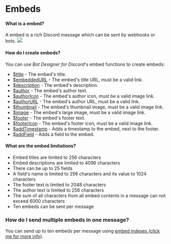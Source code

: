 # Embeds
#### What is a embed?
A embed is a rich Discord message which can be sent by webhooks or bots.
![](https://user-images.githubusercontent.com/69215413/138980413-cdf61fd2-85f5-4e53-9d20-6e4748eb1555.png)

#### How do I create embeds?
You can use *Bot Designer for Discord*'s embed functions to create embeds:
- [$title](/src/bdscript/title.md) - The embed's title.
- [$embeddedURL](/src/bdscript/embeddedURL.md) - The embed's title URL, must be a valid link.
- [$description](/src/bdscript/description.md) - The embed's description.
- [$author](/src/bdscript/author.md) - The embed's author text.
- [$authorIcon](/src/bdscript/authorIcon.md) - The embed's author icon, must be a valid image link.
- [$authorURL](/src/bdscript/authorURL.md) - The embed's author URL, must be a valid link.
- [$thumbnail](/src/bdscript/thumbnail.md) - The embed's thumbnail image, must be a valid image link.
- [$image](/src/bdscript/image.md) - The embed's large image, must be a valid image link.
- [$footer](/src/bdscript/footer.md) - The embed's footer text.
- [$footerIcon](/src/bdscript/footerIcon.md) - The embed's footer icon, must be a valid image link.
- [$addTimestamp](/src/bdscript/addTimestamp.md) - Adds a timestamp to the embed, next to the footer.
- [$addField](/src/bdscript/addField.md) - Adds a field to the embed.

#### What are the embed limitations?
- Embed titles are limited to 256 characters
- Embed descriptions are limited to 4096 characters
- There can be up to 25 fields
- A field's name is limited to 256 characters and its value to 1024 characters
- The footer text is limited to 2048 characters
- The author text is limited to 256 characters
- The sum of all characters from all embed contents in a message can not exceed 6000 characters
- Ten embeds can be sent per message

### How do I send multiple embeds in one message?
You can send up to ten embeds per message using [embed indexes (click me for more info)](/src/resources/embedIndexes.md).
